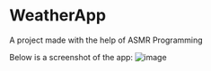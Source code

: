 # WeatherApp
A project made with the help of ASMR Programming


Below is a screenshot of the app:
![image](https://github.com/kianamarfo/WeatherApp/assets/125701923/56e67363-9b70-432b-b5b0-395ee74bbc9c)

